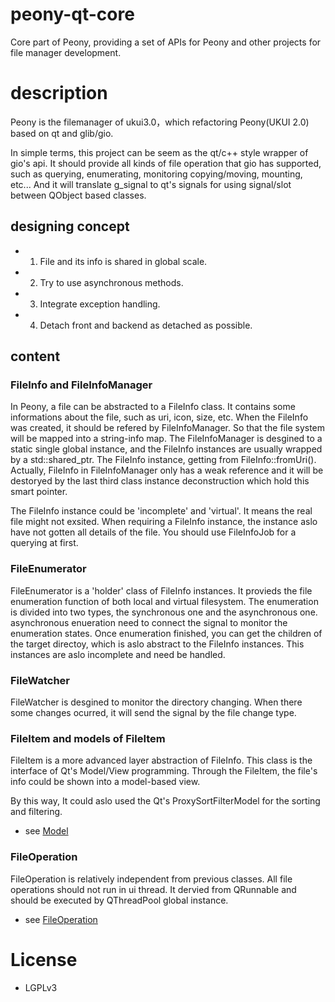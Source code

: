 # peony-qt-core
Core part of Peony, providing a set of APIs for Peony and other projects for file manager development.

# description
Peony is the filemanager of ukui3.0，which refactoring Peony(UKUI 2.0) based on qt and glib/gio.

In simple terms, this project can be seem as the qt/c++ style wrapper of gio's api. It should provide all kinds of file operation that gio has supported, such as querying, enumerating, monitoring copying/moving, mounting, etc... And it will translate g_signal to qt's signals for using signal/slot between QObject based classes.

## designing concept
- 1. File and its info is shared in global scale.
- 2. Try to use asynchronous methods.
- 3. Integrate exception handling.
- 4. Detach front and backend as detached as possible.

## content
### FileInfo and FileInfoManager
In Peony, a file can be abstracted to a FileInfo class. It contains some informations about the file, such as uri, icon, size, etc. When the FileInfo was created, it should be refered by FileInfoManager. So that the file system will be mapped into a string-info map.
The FileInfoManager is desgined to a static single global instance, and the FileInfo instances are usually wrapped by a std::shared_ptr.
The FileInfo instance, getting from FileInfo::fromUri().
Actually, FileInfo in FileInfoManager only has a weak reference and it will be destoryed by the last third class instance deconstruction which hold this smart pointer.

The FileInfo instance could be 'incomplete' and 'virtual'. It means the real file might not exsited. When requiring a FileInfo instance, the instance aslo have not gotten all details of the file. You should use FileInfoJob for a querying at first.

### FileEnumerator
FileEnumerator is a 'holder' class of FileInfo instances. It provieds the file enumeration function of both local and virtual filesystem.
The enumeration is divided into two types, the synchronous one and the asynchronous one. asynchronous enueration need to connect the signal to monitor the enumeration states. Once enumeration finished, you can get the children of the target directoy, which is aslo abstract to the FileInfo instances. This instances are aslo incomplete and need be handled.

### FileWatcher
FileWatcher is desgined to monitor the directory changing. When there some changes ocurred, it will send the signal by the file change type.

### FileItem and models of FileItem
FileItem is a more advanced layer abstraction of FileInfo. This class is the interface of Qt's Model/View programming.
Through the FileItem, the file's info could be shown into a model-based view.

By this way, It could aslo used the Qt's ProxySortFilterModel for the sorting and filtering.

- see [Model](model/README.md)

### FileOperation
FileOperation is relatively independent from previous classes. All file operations should not run in ui thread. It dervied from QRunnable and should be executed by QThreadPool global instance.

- see [FileOperation](file-operation/README.md)

# License
- LGPLv3
